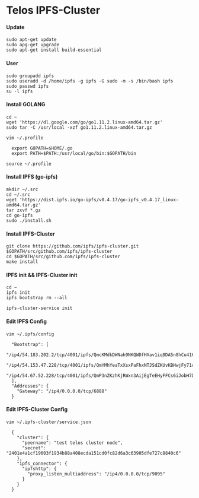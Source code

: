 # Telos IPFS-Cluster


#### Update
```
sudo apt-get update
sudo apg-get upgrade
sudo apt-get install build-essential
```

#### User
```
sudo groupadd ipfs
sudo useradd -d /home/ipfs -g ipfs -G sudo -m -s /bin/bash ipfs
sudo passwd ipfs
su -l ipfs
```

#### Install GOLANG
```
cd ~
wget 'https://dl.google.com/go/go1.11.2.linux-amd64.tar.gz'
sudo tar -C /usr/local -xzf go1.11.2.linux-amd64.tar.gz
```
`vim ~/.profile`
```
  export GOPATH=$HOME/.go
  export PATH=$PATH:/usr/local/go/bin:$GOPATH/bin
```
`source ~/.profile`

#### Install IPFS (go-ipfs)
```
mkdir ~/.src
cd ~/.src
wget 'https://dist.ipfs.io/go-ipfs/v0.4.17/go-ipfs_v0.4.17_linux-amd64.tar.gz'
tar zxvf *.gz
cd go-ipfs
sudo ./install.sh
```


#### Install IPFS-Cluster
```
git clone https://github.com/ipfs/ipfs-cluster.git $GOPATH/src/github.com/ipfs/ipfs-cluster
cd $GOPATH/src/github.com/ipfs/ipfs-cluster
make install
```


#### IPFS init && IPFS-Cluster init
```
cd ~
ipfs init
ipfs bootstrap rm --all

ipfs-cluster-service init
```

#### Edit IPFS Config
`vim ~/.ipfs/config`
```
  "Bootstrap": [
    "/ip4/54.183.202.2/tcp/4001/ipfs/QmcKMdkDWNah9NKQWDfHXav1iq8DA5n8hCu41KHEKhzgFR",
    "/ip4/54.153.47.228/tcp/4001/ipfs/QmYMhYeaTxXsxPaFhxNTJSdZKUvKBHwjFy71cw6cJfFcUy",
    "/ip4/54.67.52.228/tcp/4001/ipfs/QmP3nZKzhKjRWxn3AijEgTeEHyFFCs6iJobH7DQG5J2wD2"
  ],
  "Addresses": {
    "Gateway": "/ip4/0.0.0.0/tcp/6888"
  }
```

#### Edit IPFS-Cluster Config
`vim ~/.ipfs-cluster/service.json`
```
  {
    "cluster": {
      "peername": "test telos cluster node",
      "secret": "2401e4a1cf19603f1934b88a408ecda151cd0fc82d6a3c63905dfe727c8840c6"
    },
    "ipfs_connector": {
      "ipfshttp": {
        "proxy_listen_multiaddress": "/ip4/0.0.0.0/tcp/9095"
      }
    }
  }
```
